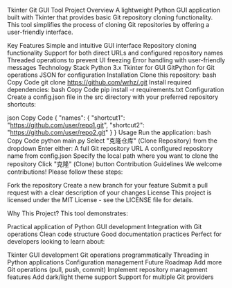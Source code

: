 Tkinter Git GUI Tool
Project Overview
A lightweight Python GUI application built with Tkinter that provides basic Git repository cloning functionality. This tool simplifies the process of cloning Git repositories by offering a user-friendly interface.

Key Features
Simple and intuitive GUI interface
Repository cloning functionality
Support for both direct URLs and configured repository names
Threaded operations to prevent UI freezing
Error handling with user-friendly messages
Technology Stack
Python 3.x
Tkinter for GUI
GitPython for Git operations
JSON for configuration
Installation
Clone this repository:
bash
Copy Code
git clone https://github.com/wrhz/.git
Install required dependencies:
bash
Copy Code
pip install -r requirements.txt
Configuration
Create a config.json file in the src directory with your preferred repository shortcuts:

json
Copy Code
{
  "names": {
    "shortcut1": "https://github.com/user/repo1.git",
    "shortcut2": "https://github.com/user/repo2.git"
  }
}
Usage
Run the application:
bash
Copy Code
python main.py
Select "克隆仓库" (Clone Repository) from the dropdown
Enter either:
A full Git repository URL
A configured repository name from config.json
Specify the local path where you want to clone the repository
Click "克隆" (Clone) button
Contribution Guidelines
We welcome contributions! Please follow these steps:

Fork the repository
Create a new branch for your feature
Submit a pull request with a clear description of your changes
License
This project is licensed under the MIT License - see the LICENSE file for details.

Why This Project?
This tool demonstrates:

Practical application of Python GUI development
Integration with Git operations
Clean code structure
Good documentation practices
Perfect for developers looking to learn about:

Tkinter GUI development
Git operations programmatically
Threading in Python applications
Configuration management
Future Roadmap
Add more Git operations (pull, push, commit)
Implement repository management features
Add dark/light theme support
Support for multiple Git providers
